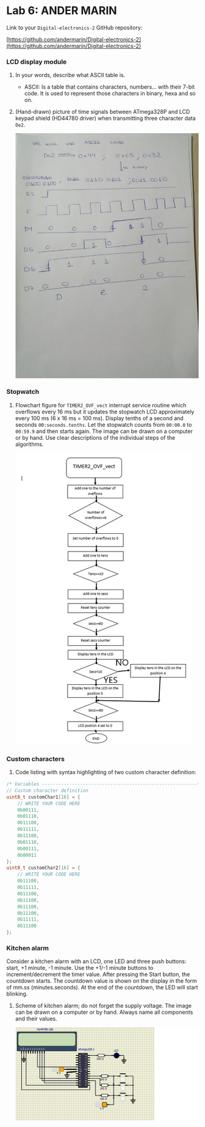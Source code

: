 # Lab 6: ANDER MARIN

Link to your `Digital-electronics-2` GitHub repository:

[https://github.com/andermarin/Digital-electronics-2](https://github.com/andermarin/Digital-electronics-2)


### LCD display module

1. In your words, describe what ASCII table is.
   * ASCII: Is a table that contains characters, numbers... with their 7-bit code. It is used to represent those characters in binary, hexa and so on.

2. (Hand-drawn) picture of time signals between ATmega328P and LCD keypad shield (HD44780 driver) when transmitting three character data `De2`.

   ![your figure](https://github.com/andermarin/Digital-electronics-2/blob/main/Labs/06-lcd/TIME.jpeg)


### Stopwatch

1. Flowchart figure for `TIMER2_OVF_vect` interrupt service routine which overflows every 16&nbsp;ms but it updates the stopwatch LCD approximately every 100&nbsp;ms (6 x 16&nbsp;ms = 100&nbsp;ms). Display tenths of a second and seconds `00:seconds.tenths`. Let the stopwatch counts from `00:00.0` to `00:59.9` and then starts again. The image can be drawn on a computer or by hand. Use clear descriptions of the individual steps of the algorithms.

   ![your figure](https://github.com/andermarin/Digital-electronics-2/blob/main/Labs/06-lcd/Captura.png)


### Custom characters

1. Code listing with syntax highlighting of two custom character definition:

```c
/* Variables ---------------------------------------------------------*/
// Custom character definition
uint8_t customChar1[16] = {
    // WRITE YOUR CODE HERE
    0b00111,
    0b01110,
    0b11100,
    0b11111,
    0b11100,
    0b01110,
    0b00111,
    0b00011
};
uint8_t customChar2[16] = {
    // WRITE YOUR CODE HERE
    0b11100,
    0b11111,
    0b11100,
    0b11100,
    0b11100,
    0b11100,
    0b11111,
    0b11100
};
```


### Kitchen alarm

Consider a kitchen alarm with an LCD, one LED and three push buttons: start, +1 minute, -1 minute. Use the +1/-1 minute buttons to increment/decrement the timer value. After pressing the Start button, the countdown starts. The countdown value is shown on the display in the form of mm.ss (minutes.seconds). At the end of the countdown, the LED will start blinking.

1. Scheme of kitchen alarm; do not forget the supply voltage. The image can be drawn on a computer or by hand. Always name all components and their values.

   ![your figure](https://github.com/andermarin/Digital-electronics-2/blob/main/Labs/06-lcd/CIRCUIT%20DRAWING.png)
